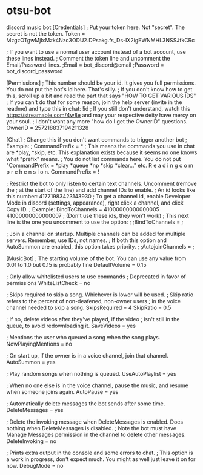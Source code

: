 # otsu-bot
discord music bot
[Credentials]
; Put your token here.  Not "secret".  The secret is not the token.
Token = MzgzOTgwMjIxMzk4Nzc3ODU2.DPsakg.fs_Ds-IX2igEWNMHL3NSSJfkCRc

; If you want to use a normal user account instead of a bot account, use these lines instead.
; Comment the token line and uncomment the Email/Password lines.
;Email = bot_discord@email
;Password = bot_discord_password

[Permissions]
; This number should be your id.  It gives you full permissions.  You do not put the bot's id here.  That's silly.
; If you don't know how to get this, scroll up a bit and read the part that says "HOW TO GET VARIOUS IDS"
; If you can't do that for some reason, join the help server (invite in the readme) and type this in chat: !id
; If you still don't understand, watch this https://streamable.com/4w8e and may your respective deity have mercy on your soul.
; I don't want any more "how do I get the OwnerID" questions.
OwnerID = 257218837194211328

[Chat]
; Change this if you don't want commands to trigger another bot
; Example:
;	CommandPrefix = *
; This means the commands you use in chat are *play, *skip, etc.  This explanation exists because it seems no one knows what "prefix" means.
; You do not list commands here.  You do not put "CommandPrefix = *play *queue *np *skip *clear..." etc.  R e a d i n g   c o m p r e h e n s i o n.
CommandPrefix = !

; Restrict the bot to only listen to certain text channels.  Uncomment (remove the ; at the start of the line) and add channel IDs to enable.
; An id looks like this number: 41771983423143930
; To get a channel id, enable Developer Mode in discord (settings, appearance), right click a channel, and click Copy ID.
; Example: BindToChannels = 41000000000000005 41000000000000007
; (Don't use these ids, they won't work)
; This next line is the one you uncomment to use the option:
;
;BindToChannels =
;

; Join a channel on startup.  Multiple channels can be added for multiple servers. Remember, use IDs, not names.
; If both this option and AutoSummon are enabled, this option takes priority.
;
;AutojoinChannels =
;

[MusicBot]
; The starting volume of the bot.  You can use any value from 0.01 to 1.0 but 0.15 is probably fine
DefaultVolume = 0.15

; Only allow whitelisted users to use commands
; Deprecated in favor of permissions
WhiteListCheck = no

; Skips required to skip a song.  Whichever is lower will be used.
; Skip ratio refers to the percent of non-deafened, non-owner users
; in the voice channel needed to skip a song.
SkipsRequired = 4
SkipRatio = 0.5

; If no, delete videos after they've played, if the video
; isn't still in the queue, to avoid redownloading it.
SaveVideos = yes

; Mentions the user who queued a song when the song plays.
NowPlayingMentions = no

; On start up, if the owner is in a voice channel, join that channel.
AutoSummon = yes

; Play random songs when nothing is queued.
UseAutoPlaylist = yes

; When no one else is in the voice channel, pause the music, and resume when someone joins again.
AutoPause = yes

; Automatically delete messages the bot sends after some time.
DeleteMessages = yes

; Delete the invoking message when DeleteMessages is enabled.  Does nothing when DeleteMessages is disabled.
; Note the bot must have Manage Messages permission in the channel to delete other messages.
DeleteInvoking = no

; Prints extra output in the console and some errors to chat.
; This option is a work in progress, don't expect much.  You might as well just leave it on for now.
DebugMode = no
